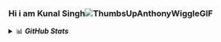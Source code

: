 ### Hi i am Kunal Singh![ThumbsUpAnthonyWiggleGIF](https://user-images.githubusercontent.com/94233830/141650007-a152a37e-94e3-4243-a3b3-5b02092d146e.gif)

<details>
  <summary>📊 <b><i>GitHub Stats</i></b></summary>
 <a href="https://github.com/anuraghazra/github-readme-stats"><img align="center" src="https://github-readme-stats.vercel.app/api?username=KunalSin9h&show_icons=true&include_all_commits=true&theme=buefy&hide_border=true" alt="Kunal's github stats" /></a>  <a href="https://github.com/anuraghazra/github-readme-stats"><img align="center" src="https://github-readme-stats.vercel.app/api/top-langs/?username=KunalSin9h&layout=compact&theme=buefy&hide_border=true" /></a> 


</details> 
